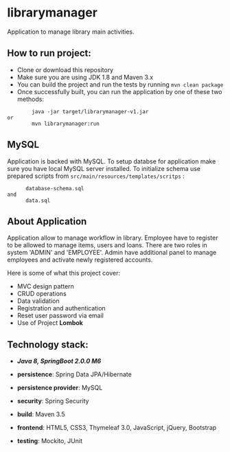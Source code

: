 # librarymanager
Application to manage library main activities.


## How to run project:
* Clone or download this repository 
* Make sure you are using JDK 1.8 and Maven 3.x
* You can build the project and run the tests by running ```mvn clean package```
* Once successfully built, you can run the application by one of these two methods:

```
        java -jar target/librarymanager-v1.jar
or
        mvn librarymanager:run
```

## MySQL

Application is backed with MySQL. To setup databse for application make sure you have local MySQL server installed. 
To initialize schema use prepared scripts from ```src/main/resources/templates/scritps``` :

```
      database-schema.sql
and 
      data.sql
``` 

## About Application

Application allow to manage workflow in library. Employee have to register to be allowed to manage items, users and loans. 
There are two roles in system 'ADMIN' and 'EMPLOYEE'. Admin have additional panel to manage employees 
and activate newly registered accounts.


Here is some of what this project cover:

* MVC design pattern
* CRUD operations
* Data validation
* Registration and authentication
* Reset user password via email
* Use of Project **Lombok**


## Technology stack:
  * ***Java 8, SpringBoot 2.0.0 M6***  
  
  * **persistence**: Spring Data JPA/Hibernate
  * **persistence provider**: MySQL
  * **security**: Spring Security
  * **build**: Maven 3.5
  * **frontend**: HTML5, CSS3, Thymeleaf 3.0, JavaScript, jQuery, Bootstrap
  * **testing**: Mockito, JUnit
